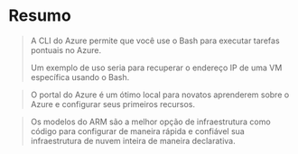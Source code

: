 # Resumo

> A CLI do Azure permite que você use o Bash para executar tarefas pontuais no Azure.
>
> Um exemplo de uso seria para recuperar o endereço IP de uma VM específica usando o Bash.

> O portal do Azure é um ótimo local para novatos aprenderem sobre o Azure e configurar seus primeiros recursos.

> Os modelos do ARM são a melhor opção de infraestrutura como código para configurar de maneira rápida e confiável sua infraestrutura de nuvem inteira de maneira declarativa.
